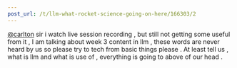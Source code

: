 ```yaml
---
post_url: /t/llm-what-rocket-science-going-on-here/166303/2
---
```

[@carlton](/u/carlton) sir i watch live session recording , but still not getting some useful from it , I am talking about week 3 content in llm , these words are never heard by us so please try to tech from basic things please . At least tell us , what is llm and what is use of , everything is going to above of our head .